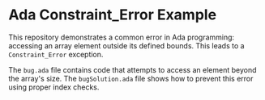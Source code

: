 # Ada Constraint_Error Example

This repository demonstrates a common error in Ada programming: accessing an array element outside its defined bounds. This leads to a `Constraint_Error` exception.

The `bug.ada` file contains code that attempts to access an element beyond the array's size.  The `bugSolution.ada` file shows how to prevent this error using proper index checks.